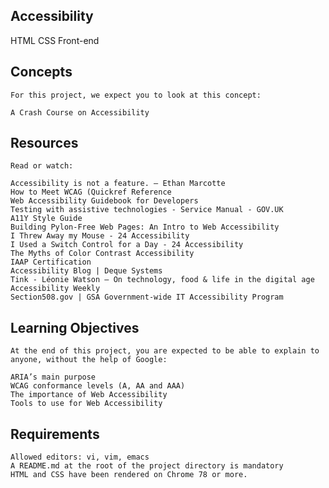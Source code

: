 ##  Accessibility
HTML CSS Front-end

## Concepts

    For this project, we expect you to look at this concept:

    A Crash Course on Accessibility


## Resources

    Read or watch:

    Accessibility is not a feature. — Ethan Marcotte
    How to Meet WCAG (Quickref Reference
    Web Accessibility Guidebook for Developers
    Testing with assistive technologies - Service Manual - GOV.UK
    A11Y Style Guide
    Building Pylon-Free Web Pages: An Intro to Web Accessibility
    I Threw Away my Mouse - 24 Accessibility
    I Used a Switch Control for a Day - 24 Accessibility
    The Myths of Color Contrast Accessibility
    IAAP Certification
    Accessibility Blog | Deque Systems
    Tink - Léonie Watson – On technology, food & life in the digital age
    Accessibility Weekly
    Section508.gov | GSA Government-wide IT Accessibility Program

##  Learning Objectives

    At the end of this project, you are expected to be able to explain to anyone, without the help of Google:

    ARIA’s main purpose
    WCAG conformance levels (A, AA and AAA)
    The importance of Web Accessibility
    Tools to use for Web Accessibility

## Requirements

    Allowed editors: vi, vim, emacs
    A README.md at the root of the project directory is mandatory
    HTML and CSS have been rendered on Chrome 78 or more.

   
